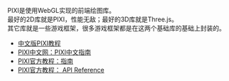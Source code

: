 PIXI是使用WebGL实现的前端绘图库。  
最好的2D库就是PIXI，性能无敌；最好的3D库就是Three.js。  
其它库就是一些游戏框架，很多游戏框架都是在这两个基础库的基础上封装的。  

* [中文版PIXI教程](https://github.com/Zainking/LearningPixi)
* [PIXI中文网：PIXI中文指南](https://pixijs.huashengweilai.com/)
* [PIXI官方教程：指南](https://pixijs.io/guides/basics/getting-started.html)
* [PIXI官方教程： API Reference](https://pixijs.download/release/docs/index.html)
